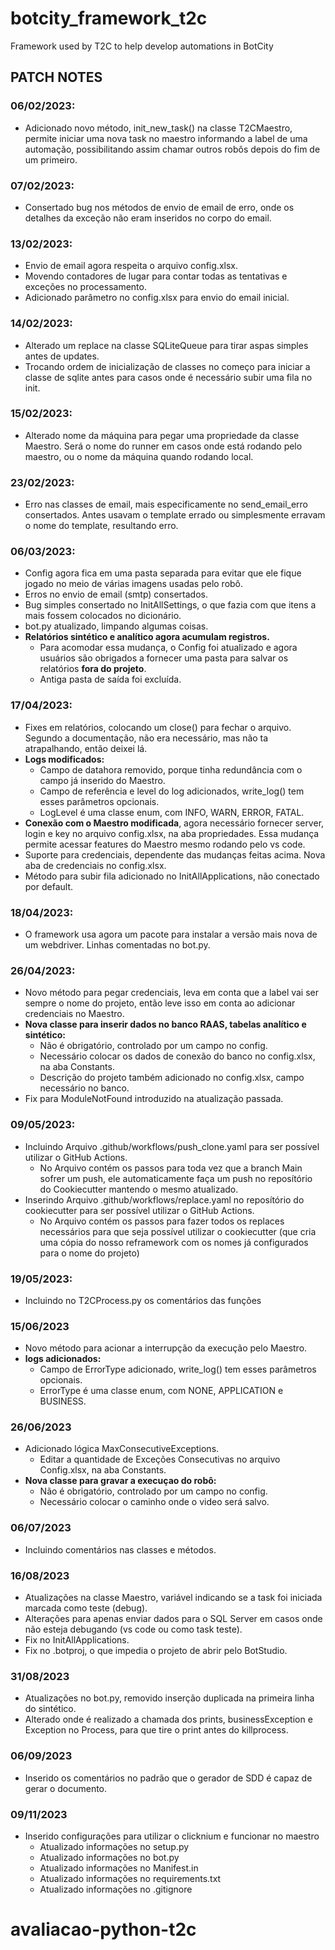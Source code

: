# botcity_framework_t2c

Framework used by T2C to help develop automations in BotCity

## PATCH NOTES

### 06/02/2023:
- Adicionado novo método, init_new_task() na classe T2CMaestro, permite iniciar uma nova task no maestro informando a label de uma automação, possibilitando assim chamar outros robôs depois do fim de um primeiro.

### 07/02/2023:
- Consertado bug nos métodos de envio de email de erro, onde os detalhes da exceção não eram inseridos no corpo do email.

### 13/02/2023:
- Envio de email agora respeita o arquivo config.xlsx.
- Movendo contadores de lugar para contar todas as tentativas e exceções no processamento.
- Adicionado parâmetro no config.xlsx para envio do email inicial.

### 14/02/2023:
- Alterado um replace na classe SQLiteQueue para tirar aspas simples antes de updates.
- Trocando ordem de inicialização de classes no começo para iniciar a classe de sqlite antes para casos onde é necessário subir uma fila no init.

### 15/02/2023:
- Alterado nome da máquina para pegar uma propriedade da classe Maestro. Será o nome do runner em casos onde está rodando pelo maestro, ou o nome da máquina quando rodando local.

### 23/02/2023:
- Erro nas classes de email, mais especificamente no send_email_erro consertados. Antes usavam o template errado ou simplesmente erravam o nome do template, resultando erro.

### 06/03/2023:
- Config agora fica em uma pasta separada para evitar que ele fique jogado no meio de várias imagens usadas pelo robô.
- Erros no envio de email (smtp) consertados.
- Bug simples consertado no InitAllSettings, o que fazia com que itens a mais fossem colocados no dicionário.
- bot.py atualizado, limpando algumas coisas.
- __Relatórios sintético e analítico agora acumulam registros.__
  - Para acomodar essa mudança, o Config foi atualizado e agora usuários são obrigados a fornecer uma pasta para salvar os relatórios __fora do projeto__.
  - Antiga pasta de saída foi excluída.

### 17/04/2023:
- Fixes em relatórios, colocando um close() para fechar o arquivo. Segundo a documentação, não era necessário, mas não ta atrapalhando, então deixei lá.
- __Logs modificados:__
  - Campo de datahora removido, porque tinha redundância com o campo já inserido do Maestro.
  - Campo de referência e level do log adicionados, write_log() tem esses parâmetros opcionais.
  - LogLevel é uma classe enum, com INFO, WARN, ERROR, FATAL.
- __Conexão com o Maestro modificada__, agora necessário fornecer server, login e key no arquivo config.xlsx, na aba propriedades. Essa mudança permite acessar features do Maestro mesmo rodando pelo vs code.
- Suporte para credenciais, dependente das mudanças feitas acima. Nova aba de credenciais no config.xlsx.
- Método para subir fila adicionado no InitAllApplications, não conectado por default.

### 18/04/2023:
- O framework usa agora um pacote para instalar a versão mais nova de um webdriver. Linhas comentadas no bot.py.

### 26/04/2023:
- Novo método para pegar credenciais, leva em conta que a label vai ser sempre o nome do projeto, então leve isso em conta ao adicionar credenciais no Maestro.
- __Nova classe para inserir dados no banco RAAS, tabelas analítico e sintético:__
  - Não é obrigatório, controlado por um campo no config.
  - Necessário colocar os dados de conexão do banco no config.xlsx, na aba Constants.
  - Descrição do projeto também adicionado no config.xlsx, campo necessário no banco.
- Fix para ModuleNotFound introduzido na atualização passada.

### 09/05/2023:
- Incluindo Arquivo .github/workflows/push_clone.yaml para ser possível utilizar o GitHub Actions.
  - No Arquivo contém os passos para toda vez que a branch Main sofrer um push, ele automaticamente faça um push no reposítório do Cookiecutter mantendo o mesmo atualizado.
- Inserindo Arquivo .github/workflows/replace.yaml  no reposítório do cookiecutter para ser possível utilizar o GitHub Actions. 
  - No Arquivo contém os passos para fazer todos os replaces necessários para que seja possível utilizar o cookiecutter (que cria uma cópia do nosso reframework com os nomes já configurados para o nome do projeto)

### 19/05/2023:
- Incluindo no T2CProcess.py os comentários das funções

### 15/06/2023
- Novo método para acionar a interrupção da execução pelo Maestro.
- __logs adicionados:__
  - Campo de ErrorType adicionado, write_log() tem esses parâmetros opcionais.
  - ErrorType é uma classe enum, com NONE, APPLICATION e BUSINESS.

### 26/06/2023
- Adicionado lógica MaxConsecutiveExceptions.
  - Editar a quantidade de Exceções Consecutivas no arquivo Config.xlsx, na aba Constants.
- __Nova classe para gravar a execuçao do robô:__
  - Não é obrigatório, controlado por um campo no config.
  - Necessário colocar o caminho onde o video será salvo.

### 06/07/2023
- Incluindo comentários nas classes e métodos.

### 16/08/2023
- Atualizações na classe Maestro, variável indicando se a task foi iniciada marcada como teste (debug).
- Alterações para apenas enviar dados para o SQL Server em casos onde não esteja debugando (vs code ou como task teste).
- Fix no InitAllApplications.
- Fix no .botproj, o que impedia o projeto de abrir pelo BotStudio.

### 31/08/2023
- Atualizações no bot.py, removido inserção duplicada na primeira linha do sintético.
- Alterado onde é realizado a chamada dos prints, businessException e Exception no Process, para que tire o print antes do killprocess.

### 06/09/2023
- Inserido os comentários no padrão que o gerador de SDD é capaz de gerar o documento.

### 09/11/2023
- Inserido configurações para utilizar o clicknium e funcionar no maestro
  - Atualizado informações no setup.py
  - Atualizado informações no bot.py
  - Atualizado informações no Manifest.in
  - Atualizado informações no requirements.txt
  - Atualizado informações no .gitignore
# avaliacao-python-t2c

